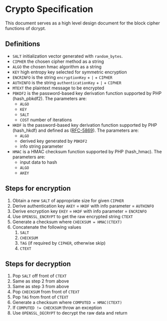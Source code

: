 # Crypto Specification

This document serves as a high level design document for the block cipher functions of dcrypt.

## Definitions
- `SALT` initialization vector generated with `random_bytes`.
- `CIPHER` the chosen cipher method as a string
- `ALGO` the chosen hmac algorithm as a string
- `KEY` high entropy key selected for symmetric encryption
- `ENCRINFO` is the string `encryptionKey` + `|` + `CIPHER`
- `AUTHINFO` is the string `authenticationKey` + `|` + `CIPHER`
- `MTEXT` the plaintext message to be encrypted
- `PBKDF2` is the password-based key derivation function supported by PHP (hash_pbkdf2). The parameters are:
    - `ALGO`
    - `KEY`
    - `SALT`
    - `COST` number of iterations
- `HKDF` is the password-based key derivation function supported by PHP (hash_hkdf) and defined as ([RFC-5869](https://tools.ietf.org/html/rfc5869)). The parameters are:
    - `ALGO`
    - derived key generated by `PBKDF2`
    - info string parameter
- `HMAC` is a HMAC checksum function supported by PHP (hash_hmac). The parameters are:
    - input data to hash
    - `ALGO`
    - `AKEY`

## Steps for encryption
1. Obtain a new `SALT` of appropriate size for given `CIPHER`
1. Derive authentication key `AKEY` = `HKDF` with info parameter = `AUTHINFO`
1. Derive encryption key `EKEY` = `HKDF` with info parameter = `ENCRINFO`
1. Use `OPENSSL_ENCRYPT` to get the raw encrypted string `CTEXT`
1. Generate a checksum where `CHECKSUM = HMAC(CTEXT)`
1. Concatenate the following values
    1. `SALT`
    1. `CHECKSUM`
    1. `TAG` (if required by `CIPHER`, otherwise skip)
    1. `CTEXT`
    
## Steps for decryption
1. Pop `SALT` off front of `CTEXT`
1. Same as step 2 from above
1. Same as step 3 from above
1. Pop `CHECKSUM` from front of `CTEXT`
1. Pop `TAG` from front of `CTEXT`
1. Generate a checksum where `COMPUTED = HMAC(CTEXT)`
1. If `COMPUTED != CHECKSUM` throw an exception
1. Use `OPENSSL_DECRYPT` to decrypt the raw data and return